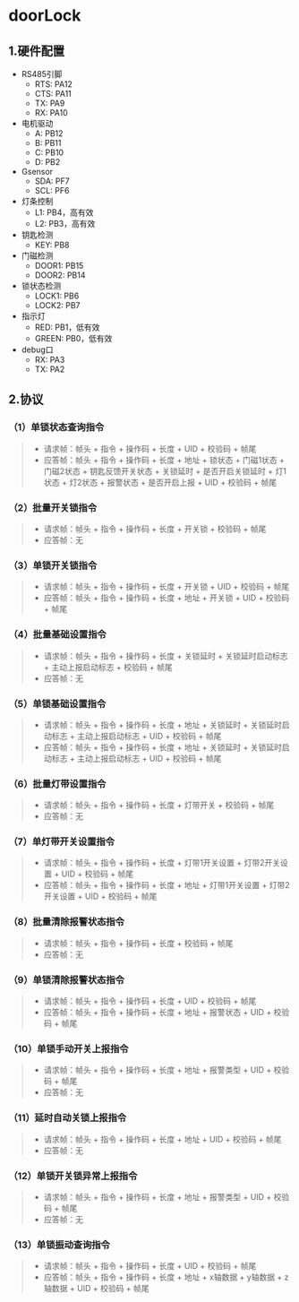 # doorLock

## 1.硬件配置

- RS485引脚
    - RTS: PA12
    - CTS: PA11
    - TX: PA9
    - RX: PA10
- 电机驱动
    - A: PB12
    - B: PB11
    - C: PB10
    - D: PB2
- Gsensor
    - SDA: PF7
    - SCL: PF6
- 灯条控制
    - L1: PB4，高有效
    - L2: PB3，高有效
- 钥匙检测
    - KEY: PB8
- 门磁检测
    - DOOR1: PB15
    - DOOR2: PB14
- 锁状态检测
    - LOCK1: PB6
    - LOCK2: PB7
- 指示灯
    - RED: PB1，低有效
    - GREEN: PB0，低有效
- debug口
    - RX: PA3
    - TX: PA2

## 2.协议

### （1）单锁状态查询指令
> - 请求帧：帧头 + 指令 + 操作码 + 长度 + UID + 校验码 + 帧尾
> - 应答帧：帧头 + 指令 + 操作码 + 长度 + 地址 + 锁状态 + 门磁1状态 + 门磁2状态 + 钥匙反馈开关状态 + 关锁延时 + 是否开启关锁延时 + 灯1状态 + 灯2状态 + 报警状态 + 是否开启上报 + UID + 校验码 + 帧尾

### （2）批量开关锁指令
> - 请求帧：帧头 + 指令 + 操作码 + 长度 + 开关锁 + 校验码 + 帧尾
> - 应答帧：无

### （3）单锁开关锁指令
> - 请求帧：帧头 + 指令 + 操作码 + 长度 + 开关锁 + UID + 校验码 + 帧尾
> - 应答帧：帧头 + 指令 + 操作码 + 长度 + 地址 + 开关锁 + UID + 校验码 + 帧尾

### （4）批量基础设置指令
> - 请求帧：帧头 + 指令 + 操作码 + 长度 + 关锁延时 + 关锁延时启动标志 + 主动上报启动标志 + 校验码 + 帧尾
> - 应答帧：无

### （5）单锁基础设置指令
> - 请求帧：帧头 + 指令 + 操作码 + 长度 + 地址 + 关锁延时 + 关锁延时启动标志 + 主动上报启动标志 + UID + 校验码 + 帧尾
> - 应答帧：帧头 + 指令 + 操作码 + 长度 + 地址 + 关锁延时 + 关锁延时启动标志 + 主动上报启动标志 + UID + 校验码 + 帧尾

### （6）批量灯带设置指令
> - 请求帧：帧头 + 指令 + 操作码 + 长度 + 灯带开关 + 校验码 + 帧尾
> - 应答帧：无

### （7）单灯带开关设置指令
> - 请求帧：帧头 + 指令 + 操作码 + 长度 + 灯带1开关设置 + 灯带2开关设置 + UID + 校验码 + 帧尾
> - 应答帧：帧头 + 指令 + 操作码 + 长度 + 地址 + 灯带1开关设置 + 灯带2开关设置 + UID + 校验码 + 帧尾

### （8）批量清除报警状态指令
> - 请求帧：帧头 + 指令 + 操作码 + 长度 + 校验码 + 帧尾
> - 应答帧：无

### （9）单锁清除报警状态指令
> - 请求帧：帧头 + 指令 + 操作码 + 长度 + UID + 校验码 + 帧尾
> - 应答帧：帧头 + 指令 + 操作码 + 长度 + 地址 + 报警状态 + UID + 校验码 + 帧尾

### （10）单锁手动开关上报指令
> - 请求帧：帧头 + 指令 + 操作码 + 长度 + 地址 + 报警类型 + UID + 校验码 + 帧尾
> - 应答帧：无

### （11）延时自动关锁上报指令
> - 请求帧：帧头 + 指令 + 操作码 + 长度 + 地址 + UID + 校验码 + 帧尾
> - 应答帧：无

### （12）单锁开关锁异常上报指令
> - 请求帧：帧头 + 指令 + 操作码 + 长度 + 地址 + 报警类型 + UID + 校验码 + 帧尾
> - 应答帧：无

### （13）单锁振动查询指令
> - 请求帧：帧头 + 指令 + 操作码 + 长度 + UID + 校验码 + 帧尾
> - 应答帧：帧头 + 指令 + 操作码 + 长度 + 地址 + x轴数据 + y轴数据 + z轴数据 + UID + 校验码 + 帧尾
> 